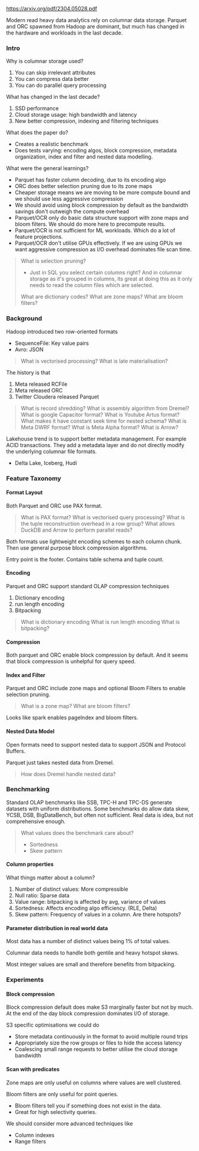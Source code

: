 https://arxiv.org/pdf/2304.05028.pdf 

Modern read heavy data analytics rely on columnar data storage. Parquet and ORC spawned from Hadoop are dominant, but much has changed in the hardware and workloads in the last decade.
### Intro

Why is columnar storage used?
1. You can skip irrelevant attributes
2. You can compress data better
3. You can do parallel query processing

What has changed in the last decade?
1. SSD performance
2. Cloud storage usage: high bandwidth and latency
3. New better compression, indexing and filtering techniques

What does the paper do?
- Creates a realistic benchmark
- Does tests varying: encoding algos, block compression, metadata organization, index and filter and nested data modelling.

What were the general learnings?
- Parquet has faster column decoding, due to its encoding algo
- ORC does better selection pruning due to its zone maps
- Cheaper storage means we are moving to be more compute bound and we should use less aggressive compression
- We should avoid using block compression by default as the bandwidth savings don't outweigh the compute overhead
- Parquet/OCR only do basic data structure support with zone maps and bloom filters. We should do more here to precompute results.
- Parquet/OCR is not sufficient for ML workloads. Which do a lot of feature projections.
- Parquet/OCR don't utilise GPUs effectively. If we are using GPUs we want aggressive compression as I/O overhead dominates file scan time.

> What is selection pruning?
> - Just in SQL you select certain columns right? And in columnar storage as it's grouped in columns, its great at doing this as it only needs to read the column files which are selected.
> 
> What are dictionary codes?
> What are zone maps?
> What are bloom filters?

### Background
Hadoop introduced two row-oriented formats
- SequenceFile: Key value pairs
- Avro: JSON

>  What is vectorised processing?
>  What is late materialisation?

The history is that 
1. Meta released RCFile
2. Meta released ORC
3. Twitter Cloudera released Parquet

> What is record shredding?
> What is assembly algorithm from Dremel?
> What is google Capacitor format?
> What is Youtube Artus format? What makes it have constant seek time for nested schema?
> What is Meta DWRF format?
> What is Meta Alpha format?
> What is Arrow?

Lakehouse trend is to support better metadata management. For example ACID transactions. They add a metadata layer and do not directly modify the underlying columnar file formats.
- Delta Lake, Iceberg, Hudi

### Feature Taxonomy
#### Format Layout
Both Parquet and ORC use PAX format.

> What is PAX format?
> What is vectorised query processing?
> What is the tuple reconstruction overhead in a row group?
> What allows DuckDB and Arrow to perform parallel reads?

Both formats use lightweight encoding schemes to each column chunk. Then use general purpose block compression algorithms.

Entry point is the footer. Contains table schema and tuple count.


#### Encoding
Parquet and ORC support standard OLAP compression techniques
1. Dictionary encoding
2. run length encoding
3. Bitpacking

> What is dictionary encoding
> What is run length encoding
> What is bitpacking?

#### Compression
Both parquet and ORC enable block compression by default. And it seems that block compression is unhelpful for query speed.
#### Index and Filter
Parquet and ORC include zone maps and optional Bloom Filters to enable selection pruning. 

> What is a zone map?
> What are bloom filters?

Looks like spark enables pageIndex and bloom filters.
#### Nested Data Model
Open formats need to support nested data to support JSON and Protocol Buffers.

Parquet just takes nested data from Dremel.

> How does Dremel handle nested data?

###  Benchmarking
Standard OLAP benchmarks like SSB, TPC-H and TPC-DS generate datasets with uniform distributions. Some benchmarks do allow data skew, YCSB, DSB, BigDataBench, but often not sufficient. Real data is idea, but not comprehensive enough.

> What values does the benchmark care about?
> - Sortedness
> - Skew pattern
#### Column properties
What things matter about a column?
1. Number of distinct values: More compressible
2. Null ratio: Sparse data
3. Value range: bitpacking is affected by avg, variance of values
4. Sortedness: Affects encoding algo efficiency. (RLE, Delta)
5. Skew pattern: Frequency of values in a column. Are there hotspots?

#### Parameter distribution in real world data
Most data has a number of distinct values being 1% of total values.

Columnar data needs to handle both gentile and heavy hotspot skews.

Most integer values are small and therefore benefits from bitpacking.
### Experiments

#### Block compression
Block compression default does make S3 marginally faster but not by much. At the end of the day block compression dominates I/O of storage.

S3 specific optimisations we could do
- Store metadata continuously in the format to avoid multiple round trips
- Appropriately size the row groups or files to hide the access latency
- Coalescing small range requests to better utilise the cloud storage bandwidth

#### Scan with predicates

Zone maps are only useful on columns where values are well clustered.

Bloom filters are only useful for point queries.
- Bloom filters tell you if something does not exist in the data.
- Great for high selectivity queries.

We should consider more advanced techniques like 
- Column indexes
- Range filters

